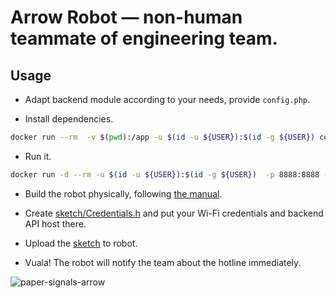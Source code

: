 # Arrow Robot — non-human teammate of engineering team.

## Usage
* Adapt backend module according to your needs, provide `config.php`.

* Install dependencies.
```bash
docker run --rm  -v $(pwd):/app -u $(id -u ${USER}):$(id -g ${USER}) composer composer install --ignore-platform-reqs
```

* Run it.
```bash
docker run -d --rm -u $(id -u ${USER}):$(id -g ${USER})  -p 8888:8888 -v $(pwd):/app -w /app chialab/php:7.4 php -S 0.0.0.0:8888
```

* Build the robot physically, following [the manual](https://medium.com/@ivastly/internal-recruitment-done-right-weve-built-a-colleague-for-dev-team-a77c6d18f7b6).

* Create [sketch/Credentials.h](/sketch/Credentials.h) and put your Wi-Fi credentials and backend API host there.

* Upload the [sketch](/sketch) to robot.

* Vuala! The robot will notify the team about the hotline immediately.

![paper-signals-arrow](/arrow-video.gif)
